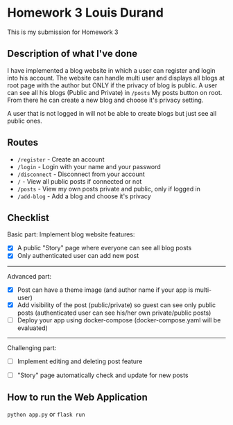 # Homework 3 Louis Durand

This is my submission for Homework 3


## Description of what I've done
I have implemented a blog website in which a user can register and login into his account.
The website can handle multi user and displays all blogs at root page with the author but ONLY if the privacy of blog is public.
A user can see all his blogs (Public and Private) in `/posts` My posts button on root.
From there he can create a new blog and choose it's privacy setting.

A user that is not logged in will not be able to create blogs but just see all public ones.

## Routes
- `/register` - Create an account
- `/login` - Login with your name and your password
- `/disconnect` - Disconnect from your account
- `/` - View all public posts if connected or not
- `/posts` - View my own posts private and public, only if logged in
- `/add-blog` - Add a blog and choose it's privacy

## Checklist

Basic part: Implement blog website features:
- [x] A public "Story" page where everyone can see all blog posts
- [x] Only authenticated user can add new post
--------
Advanced part:
- [x] Post can have a theme image (and author name if your app is multi-user)
- [x] Add visibility of the post (public/private) so guest can see only public posts (authenticated user can see his/her own private/public posts)
- [ ] Deploy your app using docker-compose (docker-compose.yaml will be evaluated)
--------
Challenging part:
- [ ] Implement editing and deleting post feature
- [ ] "Story" page automatically check and update for new posts


## How to run the Web Application

`python app.py`
or 
`flask run`